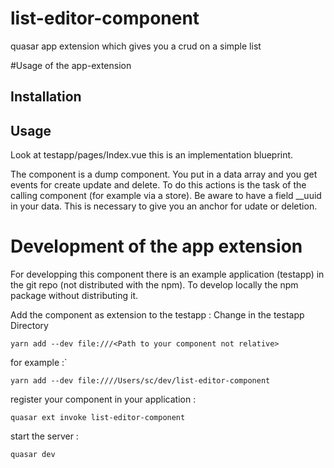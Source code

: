 # list-editor-component

quasar app extension which gives you a crud on a simple list

#Usage of the app-extension

## Installation 

## Usage

Look at testapp/pages/Index.vue this is an implementation blueprint.

The component is a dump component. You put in a data array and you get events for create update and delete. To do this actions is the task of the calling component (for example via a store).
Be aware to have a field __uuid in your data. This is necessary to give you an anchor for udate or deletion.




# Development of the app extension
For developping this component there is an example application (testapp) in the git repo (not distributed with the npm). To develop locally the npm package without distributing it.

Add the component as extension to the testapp :
Change in the testapp Directory
````
yarn add --dev file:///<Path to your component not relative>
````
for example :`

````
yarn add --dev file:////Users/sc/dev/list-editor-component
````
register your component in your application :

````
quasar ext invoke list-editor-component
````

start the server :
````
quasar dev
`````



